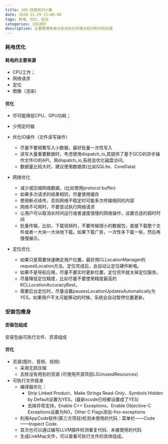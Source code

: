 ```yaml
---
title: iOS-技能知识小集
date: 2020-11-29 21:06:00
tags: 耗电、优化、启动
categories: iOS进阶
description: 主要整理耗电与启动优化的理论知识和代码实践
---
```


###  耗电优化

#### 耗电的主要来源

* CPU工作；
* 网络请求
* 定位
* 图像（渲染）

#### 优化

* 尽可能降低CPU、GPU功耗；
* 少用定时器
* 优化IO操作（文件读写操作）
  * 尽量不要频繁写入小数据，最好批量一次性写入
  * 读写大量重要数据时，考虑使用dispatch_io,其提供了基于GCD的异步操作文件IO的API，用dispatch_io,系统会优化磁盘访问。
  * 数据量比较大时，建议使用数据库(比如SQLite、CoreData)

* 网络优化
	* 减少或压缩网络数据。(比如使用protocol buffer)
	* 如果多次请求的结果相同，尽量使用缓存
	* 使用断点续传，否则网络不稳定时可能多次传输相同的内容
	* 网络不可用时，不要尝试执行网络请求
	* 让用户可以取消长时间运行或者速度很慢的网络操作，设置合适的超时时间 
	* 批量传输，比如，下载视频时，不要传输很小的数据包，直接下载整个文件或者一大块一大块地下载。如果下载广告，一次性多下载一些，然后再慢慢展示。

* 定位优化
	* 如果只是需要快速确定用户位置，最好用CLLocationManager的requestLocation方法。定位完成后，会自动让定位硬件断电。
	* 如果不是导航应用，尽量不要实时更新位置，定位完毕就关掉定位服务。
	* 尽量降低定位精度，比如尽量不要使用精度最高的KCLLocationAccuracyBest。
	* 需要后台定位时，尽量设置pausesLocationUpdatesAutomatically为YES，如果用户不太可能移动的时候，系统会自动暂停位置更新。

### 安装包瘦身
#### 安装包组成
安装包由可执行文件、资源组成
#### 优化
* 资源(图片、音频、视频)
	* 采用无损压缩
	* 去除没有用到的资源 (可使用开源项目LSUnusedResources)
* 可执行文件瘦身
	* 编译器优化：
		* Strip Linked Product、Make Strings Read-Only、Symbols Hidden by Default设置为YES。(最新xcode已经都设置成了YES) 
		* 去掉异常支持，Enable C++ Exceptions、Enable Objective-C Exceptions设置为NO，Other C Flags添加-fno-exceptions   
	* 利用AppCode软件(第三方项目)检测未使用的代码：菜单栏——Code——Inspect Code. 
	* 其次也可以通过编写LLVM插件检测重复代码、未被使用的代码
	* 生成LinkMap文件，可以查看可执行文件的具体组成。